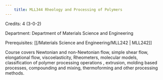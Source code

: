 ```yaml
---
    title: MLL344 Rheology and Processing of Polymers
---
```

Credits: 4 (3-0-2)

Department: Department of Materials Science and Engineering

Prerequisites: [[/Materials Science and Engineering/MLL242 | MLL242]]

Course covers Newtonian and non-Newtonian flow, simple shear flow, elongational flow, viscoelasticity, Rheometers, molecular models, classification of polymer processing operations , extrusion, molding based processes, compounding and mixing, thermoforming and other processing methods.